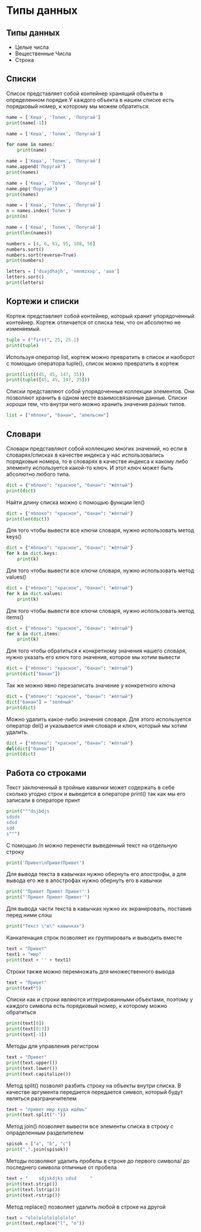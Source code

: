 # Типы данных

## Типы данных

- Целые числа
- Вещественные Числа
- Строка

## Списки

Список представляет собой контейнер хранящий объекты в определенном порядке.У каждого объекта в нашем списке есть порядковый номер, к которому мы можем обратиться.

```python
name = ['Кеша', 'Толик', 'Попугай']
print(name[-1])
```

```python
name = ['Кеша', 'Толик', 'Попугай']

for name in names:
	print(name)
```

```python
name = ['Кеша', 'Толик', 'Попугай']
name.append('Поругай')
print(names)

```

```python
name = ['Кеша', 'Толик', 'Попугай']
name.pop('Поругай')
print(names)

```

```python
name = ['Кеша', 'Толик', 'Попугай']
n = names.index('Толик')
print(n)
```

```python
name = ['Кеша', 'Толик', 'Попугай']
print(len(names))
```

```python
numbers = [4, 6, 81, 95, 108, 56]
numbers.sort()
numbers.sort(reverse=True)
print(numbers)
```

```python
letters = ['dsajdhajh', 'nmnmzxxp', 'aaa']
letters.sort()
print(letters)
```

## Кортежи и списки

Кортеж представляет собой контейнер, который хранит упорядоченный контейнер. Кортеж отличается от списка тем, что он абсолютно не изменяемый.

```python
tuple = ("first", 25, 25.1)
print(tuple)
```

Используя оператор list, кортеж можно превратить в список и наоборот с помощью оператора tuple(), список можно превратить в кортеж

```python
print(list((45, 45, 147, 35))
print(tuple([45, 45, 147, 35]))
```

Списки представляют собой упорядоченные коллекции элементов. Они позволяют хранить в одном месте взаимосвязанные данные. Списки хороши тем, что внутри него можно хранить значения разных типов.

```python
list = ["яблоко", "банан", "апельсин"]
```

## Словари

Словари представляют собой коллекцию многих значений, но если в словарях/списках в качестве индекса у нас использовались порядковые номера, то в словарях в качестве индекса к какому либо элементу используется какой-то ключ. И этот ключ может быть абсолютно любого типа. 

```python
dict = {"яблоко": "красное", "банан": "жёлтый"}
print(dict)
```

Найти длину списка можно с помощью функции len()

```python
dict = {"яблоко": "красное", "банан": "жёлтый"}
print(len(dict))
```

Для того чтобы вывести все ключи словаря, нужно использовать метод keys()

```python
dict = {"яблоко": "красное", "банан": "жёлтый"}
for k in dict.keys:
	print(k)
```

Для того чтобы вывести все ключи словаря, нужно использовать метод values()

```python
dict = {"яблоко": "красное", "банан": "жёлтый"}
for k in dict.values:
	print(k)
```

Для того чтобы вывести все ключи словаря, нужно использовать метод items()

```python
dict = {"яблоко": "красное", "банан": "жёлтый"}
for k in dict.items:
	print(k)
```

Для того чтобы обратиться к конкретному значения нашего словаря, нужно указать его ключ того значения, которое мы хотим вывести

```python
dict = {"яблоко": "красное", "банан": "жёлтый"}
print(dict["банан"])
```

Так же можно явно перезаписать значение у конкретного ключа

```python
dict = {"яблоко": "красное", "банан": "жёлтый"}
dict["банан"] = "зелёный"
print(dict)
```

Можно удалить какое-либо значения словаря. Для этого используется оператор del() и указывается имя словаря и ключ, который мы хотим удалить.

```python
dict = {"яблоко": "красное", "банан": "жёлтый"}
del(dict["банан"])
print(dict)
```

## **Работа со строками**

Текст заключенный в тройные кавычки может содержать в себе сколько угодно строк и выведется в операторе print() так как мы его записали в операторе принт

```python
print("""dsjbdjs
sdsds
sdsd
sdd
s""")
```

С помощью /n можно перенести выведенный текст на отдельную строку

```python
print('Привет\nПриветПривет')
```

Для вывода текста в кавычках нужно обернуть его апострофы, а для вывода его же в апострофах нужно обернуть его в кавычки

```python
print('"Привет Привет Привет"')
print("'Привет Привет Привет'")
```

Для вывода части текста в кавычках нужно их экранировать, поставив перед ними слэш

```python
print("Текст \"в\" кавычках")
```

Канкатенация строк позволяет их группировать и выводить вместе

```python
text = "Привет"
text1 = "мир"
print(text + '' + text1)
```

Строки также можно перемножать для множественного вывода

```python
text = "Привет"
print(text*5)
```

Списки как и строки являются иттерированными объектами,  поэтому у каждого символа есть порядковый номер, к которому можно обратиться

```python
print(text[0])
print(text[0:3])
print(text[-1])
```

Методы для управления регистром

```python
text = "Привет"
print(text.upper())
print(text.lower())
print(text.capitalize())
```

Метод split() позволят разбить строку на объекты внутри списка. В качестве аргумента передается передается символ, который будут являться разграничителем

```python
text = "привет мир куда идёшь"
print(text.split("-"))
```

Метод join() позволяет вывести все элементы списка в строку с опраделенным разделителем

```python
spisok = ["а", "b", "c"]
print(",".join(spisok))
```

Методы позволяют удалить пробелы в строке до первого символа/ до последнего символа отличные от пробела

```python
text = "    sdjskdjks sdsd     "
print(text.strip())
print(text.lstrip())
print(text.rstrip())
```

Метод replace() позволяет удалить любой в строке на другой

```python
text = "ololololololololo"
print(text.replace("l", "o"))
```